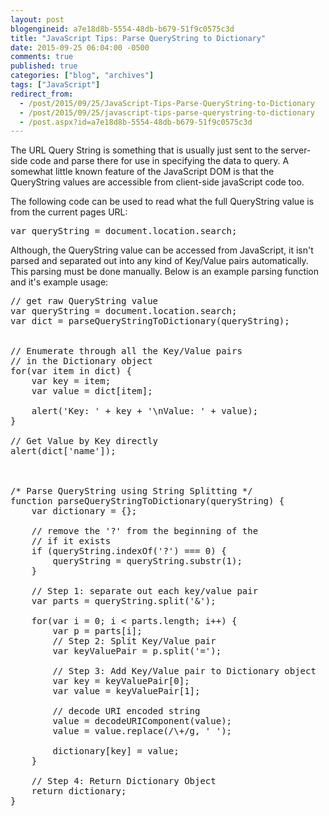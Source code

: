 ```yaml
---
layout: post
blogengineid: a7e18d8b-5554-48db-b679-51f9c0575c3d
title: "JavaScript Tips: Parse QueryString to Dictionary"
date: 2015-09-25 06:04:00 -0500
comments: true
published: true
categories: ["blog", "archives"]
tags: ["JavaScript"]
redirect_from: 
  - /post/2015/09/25/JavaScript-Tips-Parse-QueryString-to-Dictionary
  - /post/2015/09/25/javascript-tips-parse-querystring-to-dictionary
  - /post.aspx?id=a7e18d8b-5554-48db-b679-51f9c0575c3d
---
```

<!-- more -->

The URL Query String is something that is usually just sent to the server-side code and parse there for use in specifying the data to query. A somewhat little known feature of the JavaScript DOM is that the QueryString values are accessible from client-side javaScript code too.

The following code can be used to read what the full QueryString value is from the current pages URL:
<pre class="brush: js; first-line: 1; tab-size: 4; toolbar: false; ">var queryString = document.location.search;</pre>

Although, the QueryString value can be accessed from JavaScript, it isn't parsed and separated out into any kind of Key/Value pairs automatically. This parsing must be done manually. Below is an example parsing function and it's example usage:
<pre class="brush: js; first-line: 1; tab-size: 4; toolbar: false; ">// get raw QueryString value
var queryString = document.location.search;
var dict = parseQueryStringToDictionary(queryString);


// Enumerate through all the Key/Value pairs
// in the Dictionary object
for(var item in dict) {
	var key = item;
	var value = dict[item];
	
	alert('Key: ' + key + '\nValue: ' + value);
}

// Get Value by Key directly
alert(dict['name']);



/* Parse QueryString using String Splitting */
function parseQueryStringToDictionary(queryString) {
	var dictionary = {};
	
	// remove the '?' from the beginning of the
	// if it exists
	if (queryString.indexOf('?') === 0) {
		queryString = queryString.substr(1);
	}
	
	// Step 1: separate out each key/value pair
	var parts = queryString.split('&amp;');
	
	for(var i = 0; i < parts.length; i++) {
		var p = parts[i];
		// Step 2: Split Key/Value pair
		var keyValuePair = p.split('=');
		
		// Step 3: Add Key/Value pair to Dictionary object
		var key = keyValuePair[0];
		var value = keyValuePair[1];
		
		// decode URI encoded string
		value = decodeURIComponent(value);
		value = value.replace(/\+/g, ' ');
		
		dictionary[key] = value;
	}
	
	// Step 4: Return Dictionary Object
	return dictionary;
}</pre>

 
